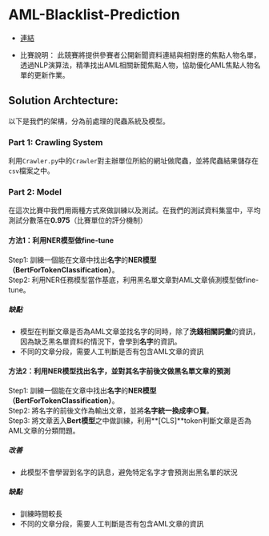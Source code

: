 # AML-Blacklist-Prediction

- [連結](https://tbrain.trendmicro.com.tw/Competitions/Details/11)

- 比賽說明：
此競賽將提供參賽者公開新聞資料連結與相對應的焦點人物名單，  透過NLP演算法，精準找出AML相關新聞焦點人物，協助優化AML焦點人物名單的更新作業。

## Solution Archtecture:
以下是我們的架構，分為前處理的爬蟲系統及模型。

### Part 1: Crawling System
利用``Crawler.py``中的``Crawler``對主辦單位所給的網址做爬蟲，並將爬蟲結果儲存在``csv``檔案之中。  

### Part 2: Model
在這次比賽中我們用兩種方式來做訓練以及測試。在我們的測試資料集當中，平均測試分數落在**0.975**（比賽單位的評分機制）

#### 方法1：利用NER模型做fine-tune
Step1: 訓練一個能在文章中找出**名字**的**NER模型（BertForTokenClassification）**。  
Step2: 利用NER任務模型當作基底，利用黑名單文章對AML文章偵測模型做fine-tune。

##### 缺點
- 模型在判斷文章是否為AML文章並找名字的同時，除了**洗錢相關詞彙**的資訊，因為缺乏黑名單資料的情況下，會學到**名字**的資訊。
- 不同的文章分段，需要人工判斷是否有包含AML文章的資訊

#### 方法2：利用NER模型找出名字，並對其名字前後文做黑名單文章的預測
Step1: 訓練一個能在文章中找出**名字**的**NER模型（BertForTokenClassification）**。  
Step2: 將名字的前後文作為輸出文章，並將**名字統一換成李○賢**。  
Step3: 將文章丟入**Bert模型**之中做訓練，利用**[CLS]**token判斷文章是否為AML文章的分類問題。

##### 改善
- 此模型不會學習到名字的訊息，避免特定名字才會預測出黑名單的狀況

##### 缺點
- 訓練時間較長
- 不同的文章分段，需要人工判斷是否有包含AML文章的資訊
